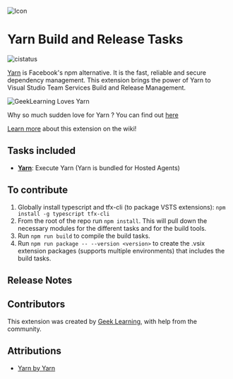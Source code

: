 ![Icon](https://github.com/geeklearningio/gl-vsts-tasks-yarn/blob/master/Extension/extension-icon.png)

# Yarn Build and Release Tasks

![cistatus](https://geeklearning.visualstudio.com/_apis/public/build/definitions/f841b266-7595-4d01-9ee1-4864cf65aa73/77/badge)

[Yarn](https://yarnpkg.com/) is Facebook's npm alternative. It is the fast, reliable and secure dependency management. 
This extension brings the power of Yarn to Visual Studio Team Services Build and Release Management.

![GeekLearning Loves Yarn](https://github.com/geeklearningio/gl-vsts-tasks-yarn/blob/master/Extension/Screenshots/GeekLearningLovesYarn.png)

Why so much sudden love for Yarn ? You can find out [here](http://geeklearning.io/npm-install-drives-you-crazy-yarn-and-chill) 


[Learn more](https://github.com/geeklearningio/gl-vsts-tasks-yarn/wiki) about this extension on the wiki!

## Tasks included

* **[Yarn](https://github.com/geeklearningio/gl-vsts-tasks-yarn/wiki/Yarn)**: Execute Yarn (Yarn is bundled for Hosted Agents)

## To contribute

1. Globally install typescript and tfx-cli (to package VSTS extensions): `npm install -g typescript tfx-cli`
2. From the root of the repo run `npm install`. This will pull down the necessary modules for the different tasks and for the build tools.
3. Run `npm run build` to compile the build tasks.
4. Run `npm run package -- --version <version>` to create the .vsix extension packages (supports multiple environments) that includes the build tasks.

## Release Notes

## Contributors

This extension was created by [Geek Learning](http://geeklearning.io/), with help from the community.

## Attributions

* [Yarn by Yarn](https://yarnpkg.com/)

